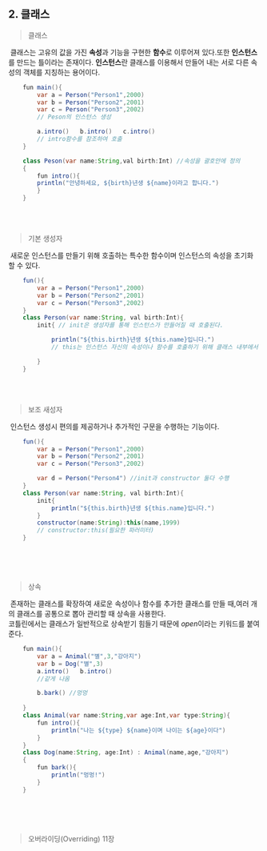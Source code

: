 ## 2. 클래스  

> 클래스  

&nbsp;클래스는 고유의 값을 가진 **속성**과 기능을 구현한 **함수**로 이루어져 있다.또한 **인스턴스**를 만드는 틀이라는 존재이다. **인스턴스**란 클래스를 이용해서 만들어 내는 서로 다른 속성의 객체를 지칭하는 용어이다.  

```java
    fun main(){
        var a = Person("Person1",2000)
        var b = Person("Person2",2001)
        var c = Person("Person3",2002)
        // Peson의 인스턴스 생성

        a.intro()   b.intro()   c.intro()
        // intro함수를 참조하여 호출
    }

    class Peson(var name:String,val birth:Int) //속성을 괄호안에 정의
    {
        fun intro(){
        println("안녕하세요, ${birth}년생 ${name}이라고 합니다.")
        }   
    }  
```  
</br></br>

> 기본 생성자  

&nbsp;새로운 인스턴스를 만들기 위해 호출하는 특수한 함수이며 인스턴스의 속성을 초기화 할 수 있다.
```java
    fun(){
        var a = Person("Person1",2000)
        var b = Person("Person2",2001)
        var c = Person("Person3",2002)
    }
    class Person(var name:String, val birth:Int){
        init{ // init은 생성자를 통해 인스턴스가 만들어질 때 호출된다.

            println("${this.birth}년생 ${this.name}입니다.")
            // this는 인스턴스 자신의 속성이나 함수를 호출하기 위해 클래스 내부에서 사용되는 키워드이다.

        }
    }
```
</br></br>

> 보조 새성자  
 
&nbsp;인스턴스 생성시 편의를 제공하거나 추가적인 구문을 수행하는 기능이다.  
```java
    fun(){
        var a = Person("Person1",2000)
        var b = Person("Person2",2001)
        var c = Person("Person3",2002)

        var d = Person("Person4") //init과 constructor 둘다 수행
    }
    class Person(var name:String, val birth:Int){
        init{
            println("${this.birth}년생 ${this.name}입니다.")
        }
        constructor(name:String):this(name,1999)
        // constructor:this(필요한 파러미터)
    }
```
</br></br></br>

> 상속

&nbsp;존재하는 클래스를 확장하여 새로운 속성이나 함수를 추가한 클래스를 만들 때,여러 개의 클래스를 공통으로 뽑아 관리할 때 상속을 사용한다.  
코틀린에서는 클래스가 일반적으로 상속받기 힘들기 때문에 *open*이라는 키워드를 붙여준다.
```java
    fun main(){
        var a = Animal("별",3,"강아지")
        var b = Dog("별",3)
        a.intro()   b.intro()
        //같게 나옴

        b.bark() //멍멍
        
    }
    class Animal(var name:String,var age:Int,var type:String){
        fun intro(){
            println("나는 ${type} ${name}이며 나이는 ${age}이다")
        }       
    }
    class Dog(name:String, age:Int) : Animal(name,age,"강아지")
    {
        fun bark(){
            println("멍멍!")
        }
    }

```

</br></br></br>

> 오버라이딩(Overriding) 11장
